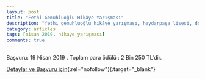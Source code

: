 ```yaml
---
layout: post
title: "Fethi Gemuhluoğlu Hikâye Yarışması"
description: "fethi gemuhluoğlu hikâye yarışması, haydarpaşa lisesi, dostluk temalı"
category: articles
tags: [nisan 2019, hikaye yarışması]
comments: true
---
```


Başvuru: 19 Nisan 2019 . 
Toplam para ödülü : 2 Bin 250 TL'dir.

[Detaylar ve Başvuru için](http://hpal.meb.k12.tr/icerikler/fethi-gemuhluoglu-hikye-yarismasi_6106500.html?utm_source=edebiyatyarismalari.com&utm_medium=affiliate){:rel="nofollow"}{:target="_blank"}